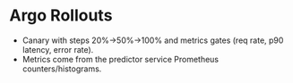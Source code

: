 # Argo Rollouts
- Canary with steps 20%→50%→100% and metrics gates (req rate, p90 latency, error rate).
- Metrics come from the predictor service Prometheus counters/histograms.
